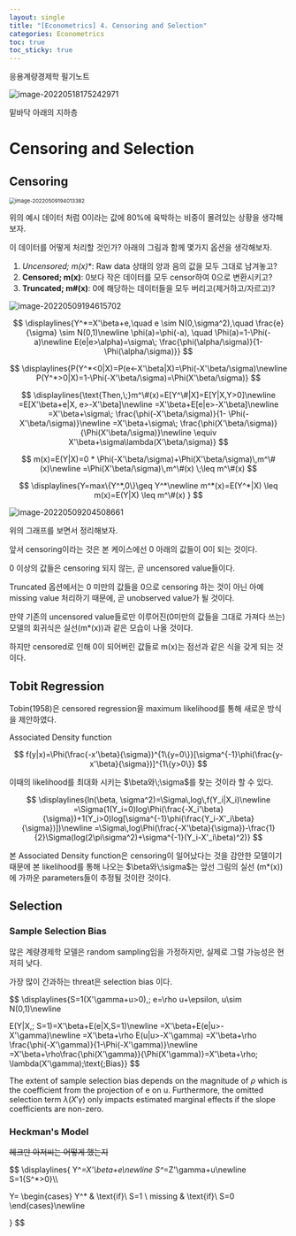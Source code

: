 ```yaml
---
layout: single
title: "[Econometrics] 4. Censoring and Selection"
categories: Econometrics
toc: true
toc_sticky: true
---
```


응용계량경제학 필기노트



![image-20220518175242971](../../assets/images/2022-04-05-econometrics_4/image-20220518175242971.png)

밑바닥 아래의 지하층



# Censoring and Selection



## Censoring

<img src="../../assets/images/2022-04-06-econometrics_5/image-20220509194013382.png" alt="image-20220509194013382" style="zoom: 67%;" />



위의 예시 데이터 처럼 0이라는 값에 80%에 육박하는 비중이 몰려있는 상황을 생각해보자.

이 데이터를 어떻게 처리할 것인가? 아래의 그림과 함께 몇가지 옵션을 생각해보자.



1. **Uncensored; m*(x)**: Raw data 상태의 양과 음의 값을 모두 그대로 남겨놓고? 
2. **Censored; m(x)**: 0보다 작은 데이터를 모두 censor하여 0으로 변환시키고? 
3. **Truncated; m#(x)**: 0에 해당하는 데이터들을 모두 버리고(제거하고/자르고)?  





![image-20220509194615702](../../assets/images/2022-04-05-econometrics_5/image-20220509194615702.png)



$$
\displaylines{Y^*=X'\beta+e,\quad e \sim N(0,\sigma^2),\quad \frac{e}{\sigma} \sim N(0,1)\newline
\phi(a)=\phi(-a), \quad \Phi(a)=1-\Phi(-a)\newline
E(e|e>\alpha)=\sigma\; \frac{\phi(\alpha/\sigma)}{1- \Phi(\alpha/\sigma)}}
$$


$$
\displaylines{P(Y^*<0|X)=P(e<-X'\beta|X)=\Phi(-X'\beta/\sigma)\newline
P(Y^*>0|X)=1-\Phi(-X'\beta/\sigma)=\Phi(X'\beta/\sigma)}
$$

$$
\displaylines{\text{Then,\;}m^\#(x)=E[Y^\#|X]=E[Y|X,Y>0]\newline
=E[X'\beta+e|X, e>-X'\beta]\newline
=X'\beta+E[e|e>-X'\beta]\newline
=X'\beta+\sigma\; \frac{\phi(-X'\beta/\sigma)}{1- \Phi(-X'\beta/\sigma)}\newline
=X'\beta+\sigma\; \frac{\phi(X'\beta/\sigma)}{\Phi(X'\beta/\sigma)}\newline
\equiv X'\beta+\sigma\lambda(X'\beta/\sigma)}
$$



$$
m(x)=E(Y|X)=0 * \Phi(-X'\beta/\sigma)+\Phi(X'\beta/\sigma)\,m^\#(x)\newline
=\Phi(X'\beta/\sigma)\,m^\#(x) \;\leq m^\#(x)
$$



$$
\displaylines{Y=max\{Y^*,0\}\geq Y^*\newline
m^*(x)=E(Y^*|X) \leq m(x)=E(Y|X) \leq m^\#(x)
}
$$


![image-20220509204508661](../../assets/images/2022-04-05-econometrics_5/image-20220509204508661.png)



위의 그래프를 보면서 정리해보자.

앞서 censoring이라는 것은 본 케이스에선 0 아래의 값들이 0이 되는 것이다. 

0 이상의 값들은 censoring 되지 않는, 곧 uncensored value들이다. 

Truncated 옵션에서는 0 미만의 값들을 0으로 censoring 하는 것이 아닌 아예 missing value 처리하기 때문에, 곧 unobserved value가 될 것이다.

만약 기존의 uncensored value들로만 이루어진(0미만의 값들을 그대로 가져다 쓰는) 모델의 회귀식은 실선(m*(x))과 같은 모습이 나올 것이다.

하지만 censored로 인해 0이 되어버린 값들로 m(x)는 점선과 같은 식을 갖게 되는 것이다.





## Tobit Regression

Tobin(1958)은 censored regression을 maximum likelihood를 통해 새로운 방식을 제안하였다.



Associated Density function




$$
f(y|x)=\Phi(\frac{-x'\beta}{\sigma})^{1\{y=0\}}[\sigma^{-1}\phi(\frac{y-x'\beta}{\sigma})]^{1\{y>0\}}
$$




이때의 likelihood를 최대화 시키는 $\beta와\;\sigma$를 찾는 것이라 할 수 있다.




$$
\displaylines{ln(\beta, \sigma^2)=\Sigma\,log\,f(Y_i|X_i)\newline
=\Sigma(1(Y_i=0)log\Phi(\frac{-X_i'\beta}{\sigma})+1(Y_i>0)log[\sigma^{-1}\phi(\frac{Y_i-X'_i\beta}{\sigma})])\newline
=\Sigma\,log\Phi(\frac{-X'\beta}{\sigma})-\frac{1}{2}\Sigma(log(2\pi\sigma^2)+\sigma^{-1}(Y_i-X'_i\beta)^2)}
$$




본 Associated Density function은 censoring이 일어났다는 것을 감안한 모델이기 때문에 본 likelihood를 통해 나오는 $\beta와\;\sigma$는 앞선 그림의 실선 (m*(x))에 가까운 parameters들이 추정될 것이란 것이다.







## Selection



### Sample Selection Bias

많은 계량경제학 모델은 random sampling임을 가정하지만, 실제로 그럴 가능성은 현저히 낮다.

가장 많이 간과하는 threat은 selection bias 이다.




$$
\displaylines{S=1(X'\gamma+u>0),\; e=\rho u+\epsilon, u\sim N(0,1)\newline

E(Y|X,\; S=1)=X'\beta+E(e|X,S=1)\newline
=X'\beta+E(e|u>-X'\gamma)\newline
=X'\beta+\rho E(u|u>-X'\gamma)
=X'\beta+\rho \frac{\phi(-X'\gamma)}{1-\Phi(-X'\gamma)}\newline
=X'\beta+\rho\frac{\phi(X'\gamma)}{\Phi(X'\gamma)}=X'\beta+\rho\; \lambda(X'\gamma);\text{\;Bias}}
$$



The extent of sample selection bias depends on the magnitude of $\rho$ which is the coefficient from the projection of e on u.
Furthermore, the omitted selection term $\lambda(X'\gamma)$ only impacts estimated marginal effects if the slope coefficients are non-zero.



### Heckman's Model

~~헤크만 아저씨는 어떻게 했는지~~


$$
\displaylines{
Y^*=X'\beta+e\newline
S^*=Z'\gamma+u\newline
S=1\{S^*>0\}\\\\

Y=
\begin{cases}
Y^* & \text{if}\ S=1 \\
missing & \text{if}\ S=0
\end{cases}\newline


}
$$

